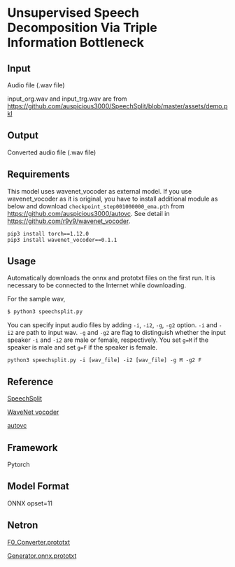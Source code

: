 # Unsupervised Speech Decomposition Via Triple Information Bottleneck

## Input

Audio file (.wav file)

input_org.wav and input_trg.wav are from https://github.com/auspicious3000/SpeechSplit/blob/master/assets/demo.pkl


## Output

Converted audio file (.wav file)


## Requirements
This model uses wavenet_vocoder as external model. If you use wavenet_vocoder as it is original, you have to install additional module as below and download `checkpoint_step001000000_ema.pth` from https://github.com/auspicious3000/autovc. See detail in https://github.com/r9y9/wavenet_vocoder.
```
pip3 install torch==1.12.0
pip3 install wavenet_vocoder==0.1.1
```

## Usage
Automatically downloads the onnx and prototxt files on the first run.
It is necessary to be connected to the Internet while downloading.

For the sample wav,
```bash
$ python3 speechsplit.py
```

You can specify input audio files by adding `-i`, `-i2`, `-g`, `-g2` option. `-i` and `-i2` are path to input wav. `-g` and `-g2` are flag to distinguish whether the input speaker `-i` and `-i2` are male or female, respectively. You set `g=M` if the speaker is male and set `g=F` if the speaker is female.
```
python3 speechsplit.py -i [wav_file] -i2 [wav_file] -g M -g2 F
```

## Reference

[SpeechSplit](https://github.com/auspicious3000/SpeechSplit)

[WaveNet vocoder](https://github.com/r9y9/wavenet_vocoder)

[autovc](https://github.com/auspicious3000/autovc)

## Framework

Pytorch

## Model Format

ONNX opset=11

## Netron
[F0_Converter.prototxt](https://netron.app/?url=https://storage.googleapis.com/ailia-models/speechsplit/F0_Converter.prototxt)

[Generator.onnx.prototxt](https://netron.app/?url=https://storage.googleapis.com/ailia-models/speechsplit/Generator.onnx.prototxt)